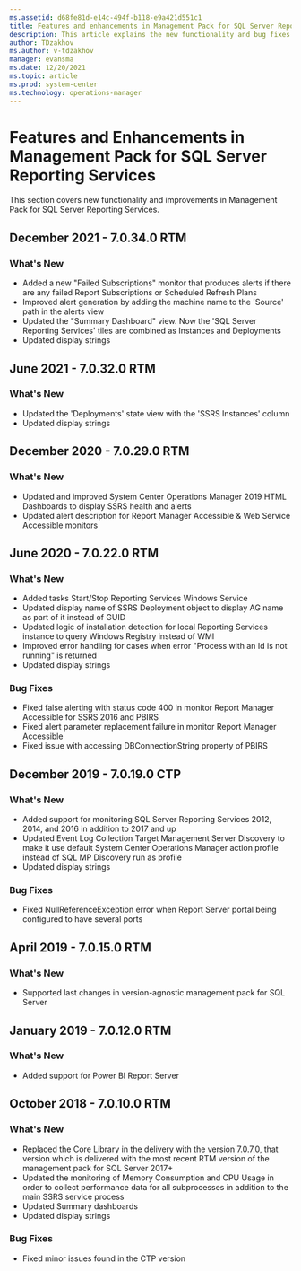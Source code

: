 ```yaml
---
ms.assetid: d68fe81d-e14c-494f-b118-e9a421d551c1
title: Features and enhancements in Management Pack for SQL Server Reporting Services
description: This article explains the new functionality and bug fixes implemented in Management Pack for SQL Server Reporting Services
author: TDzakhov
ms.author: v-tdzakhov
manager: evansma
ms.date: 12/20/2021
ms.topic: article
ms.prod: system-center
ms.technology: operations-manager
---
```


# Features and Enhancements in Management Pack for SQL Server Reporting Services

This section covers new functionality and improvements in Management Pack for SQL Server Reporting Services.

## December 2021 - 7.0.34.0 RTM

### What's New

- Added a new "Failed Subscriptions" monitor that produces alerts if there are any failed Report Subscriptions or Scheduled Refresh Plans
- Improved alert generation by adding the machine name to the 'Source' path in the alerts view
- Updated the "Summary Dashboard" view. Now the 'SQL Server Reporting Services' tiles are combined as Instances and Deployments
- Updated display strings

## June 2021 - 7.0.32.0 RTM

### What's New

- Updated the 'Deployments' state view with the 'SSRS Instances' column
- Updated display strings

## December 2020 - 7.0.29.0 RTM

### What's New

- Updated and improved System Center Operations Manager 2019 HTML Dashboards to display SSRS health and alerts
- Updated alert description for Report Manager Accessible & Web Service Accessible monitors

## June 2020 - 7.0.22.0 RTM

### What's New

- Added tasks Start/Stop Reporting Services Windows Service
- Updated display name of SSRS Deployment object to display AG name as part of it instead of GUID
- Updated logic of installation detection for local Reporting Services instance to query Windows Registry instead of WMI
- Improved error handling for cases when error "Process with an Id is not running" is returned
- Updated display strings

### Bug Fixes

- Fixed false alerting with status code 400 in monitor Report Manager Accessible for SSRS 2016 and PBIRS
- Fixed alert parameter replacement failure in monitor Report Manager Accessible
- Fixed issue with accessing DBConnectionString property of PBIRS

## December 2019 - 7.0.19.0 CTP

### What's New

- Added support for monitoring SQL Server Reporting Services 2012, 2014, and 2016 in addition to 2017 and up
- Updated Event Log Collection Target Management Server Discovery to make it use default System Center Operations Manager action profile instead of SQL MP Discovery run as profile
- Updated display strings

### Bug Fixes

- Fixed NullReferenceException error when Report Server portal being configured to have several ports

## April 2019 - 7.0.15.0 RTM

### What's New

- Supported last changes in version-agnostic management pack for SQL Server

## January 2019 - 7.0.12.0 RTM

### What's New

- Added support for Power BI Report Server

## October 2018 - 7.0.10.0 RTM

### What's New

- Replaced the Core Library in the delivery with the version 7.0.7.0, that version which is delivered with the most recent RTM version of the management pack for SQL Server 2017+
- Updated the monitoring of Memory Consumption and CPU Usage in order to collect performance data for all subprocesses in addition to the main SSRS service process
- Updated Summary dashboards
- Updated display strings

### Bug Fixes

- Fixed minor issues found in the CTP version
